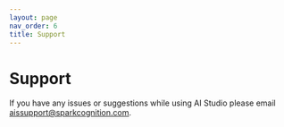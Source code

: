 ```yaml
---
layout: page
nav_order: 6
title: Support
---
```

# Support
If you have any issues or suggestions while using AI Studio please email <aissupport@sparkcognition.com>.
